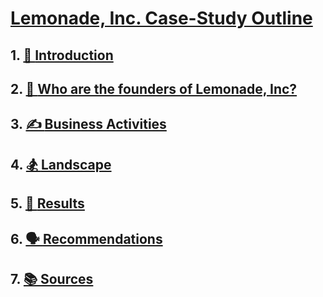 # [Lemonade, Inc. Case-Study Outline](/README.md)
## 1. [👋 **Introduction**](/README.md#👋-introduction)
## 2. [🦍 **Who are the founders of Lemonade, Inc?**](/README.md/#🦍-who-are-the-founders-of-lemonade-incfounders) 
## 3. [✍️ **Business Activities**](/README.md#✍️-business-activities)
## 4. [🏂 **Landscape**](/README.md#🏂-landscape)
## 5. [👀 **Results**](/README.md#👀-results)
## 6. [🗣️ **Recommendations**](/README.md#🗣️-recommendations)
## 7. [📚 **Sources**](/README.md#📚-sources) 
